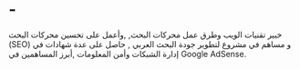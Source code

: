 # -
خبير تقنيات الويب وطرق عمل محركات البحث, ,وأعمل على تحسين محركات البحث (SEO) و مساهم في مشروع لتطوير جودة البحث العربي , حاصل على عدة شهادات في إدارة الشبكات وأمن المعلومات ,أبرز المساهمين في Google AdSense.

